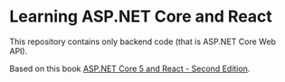 # Learning ASP.NET Core and React

This repository contains only backend code (that is ASP.NET Core Web API).

Based on this book [ASP.NET Core 5 and React - Second Edition](https://learning.oreilly.com/library/view/asp-net-core-5/9781800206168/).
